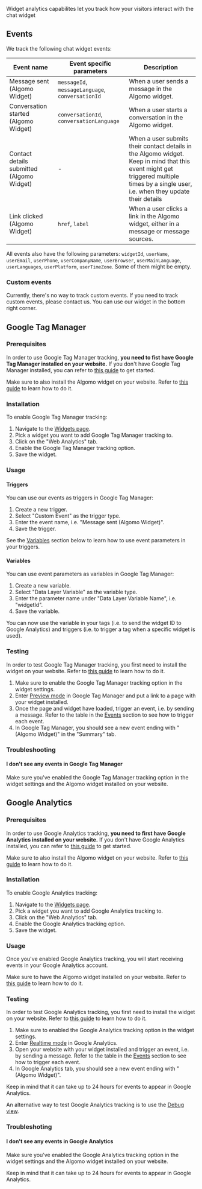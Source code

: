 Widget analytics capabilites let you track how your visitors interact with the chat widget

## Events

We track the following chat widget events:

| Event name                                | Event specific parameters                        | Description                                                                                                                                                                           |
| ----------------------------------------- | ------------------------------------------------ | ------------------------------------------------------------------------------------------------------------------------------------------------------------------------------------- |
| Message sent (Algomo Widget)              | `messageId`, `messageLanguage`, `conversationId` | When a user sends a message in the Algomo widget.                                                                                                                                     |
| Conversation started (Algomo Widget)      | `conversationId`, `conversationLanguage`         | When a user starts a conversation in the Algomo widget.                                                                                                                               |
| Contact details submitted (Algomo Widget) | -                                                | When a user submits their contact details in the Algomo widget. Keep in mind that this event might get triggered multiple times by a single user, i.e. when they update their details |
| Link clicked (Algomo Widget)              | `href`, `label`                                  | When a user clicks a link in the Algomo widget, either in a message or message sources.                                                                                               |

All events also have the following parameters: `widgetId`, `userName`, `userEmail`, `userPhone`, `userCompanyName`, `userBrowser`, `userMainLanguage`, `userLanguages`, `userPlatform`, `userTimeZone`. Some of them might be empty.

### Custom events

Currently, there's no way to track custom events. If you need to track custom events, please contact us. You can use our widget in the bottom right corner.

## Google Tag Manager

### Prerequisites

In order to use Google Tag Manager tracking, **you need to fist have Google Tag Manager installed on your website.** If you don't have Google Tag Manager installed, you can refer to [this guide](https://support.google.com/tagmanager/answer/6103696?hl=en) to get started.

Make sure to also install the Algomo widget on your website. Refer to [this guide](./Install%20a%20widget%20to%20your%20website.md) to learn how to do it.

### Installation

To enable Google Tag Manager tracking:

1. Navigate to the [Widgets page](https://app.algomo.com/widgets).
2. Pick a widget you want to add Google Tag Manager tracking to.
3. Click on the "Web Analytics" tab.
4. Enable the Google Tag Manager tracking option.
5. Save the widget.

### Usage

#### Triggers

You can use our events as triggers in Google Tag Manager:

1. Create a new trigger.
2. Select "Custom Event" as the trigger type.
3. Enter the event name, i.e. "Message sent (Algomo Widget)".
4. Save the trigger.

See the [Variables](#variables) section below to learn how to use event parameters in your triggers.

#### Variables

You can use event parameters as variables in Google Tag Manager:

1. Create a new variable.
2. Select "Data Layer Variable" as the variable type.
3. Enter the parameter name under "Data Layer Variable Name", i.e. "widgetId".
4. Save the variable.

You can now use the variable in your tags (i.e. to send the widget ID to Google Analytics) and triggers (i.e. to trigger a tag when a specific widget is used).

### Testing

In order to test Google Tag Manager tracking, you first need to install the widget on your website. Refer to [this guide](./Install%20a%20widget%20to%20your%20website.md) to learn how to do it.

1. Make sure to enable the Google Tag Manager tracking option in the widget settings.
2. Enter [Preview mode](https://support.google.com/tagmanager/answer/6103696?hl=en) in Google Tag Manager and put a link to a page with your widget installed.
3. Once the page and widget have loaded, trigger an event, i.e. by sending a message. Refer to the table in the [Events](#events) section to see how to trigger each event.
4. In Google Tag Manager, you should see a new event ending with "(Algomo Widget)" in the "Summary" tab.

### Troubleshooting

#### I don't see any events in Google Tag Manager

Make sure you've enabled the Google Tag Manager tracking option in the widget settings and the Algomo widget installed on your website.

## Google Analytics

### Prerequisites

In order to use Google Analytics tracking, **you need to first have Google Analytics installed on your website.** If you don't have Google Analytics installed, you can refer to [this guide](https://support.google.com/analytics/answer/9304153?hl=en) to get started.

Make sure to also install the Algomo widget on your website. Refer to [this guide](./Install%20a%20widget%20to%20your%20website.md) to learn how to do it.

### Installation

To enable Google Analytics tracking:

1. Navigate to the [Widgets page](https://app.algomo.com/widgets).
2. Pick a widget you want to add Google Analytics tracking to.
3. Click on the "Web Analytics" tab.
4. Enable the Google Analytics tracking option.
5. Save the widget.

### Usage

Once you've enabled Google Analytics tracking, you will start receiving events in your Google Analytics account.

Make sure to have the Algomo widget installed on your website. Refer to [this guide](./Install%20a%20widget%20to%20your%20website.md) to learn how to do it.

### Testing

In order to test Google Analytics tracking, you first need to install the widget on your website. Refer to [this guide](./Install%20a%20widget%20to%20your%20website.md) to learn how to do it.

1. Make sure to enabled the Google Analytics tracking option in the widget settings.
2. Enter [Realtime mode](https://support.google.com/analytics/answer/1638635?hl=en) in Google Analytics.
3. Open your website with your widget installed and trigger an event, i.e. by sending a message. Refer to the table in the [Events](#events) section to see how to trigger each event.
4. In Google Analytics tab, you should see a new event ending with "(Algomo Widget)".

Keep in mind that it can take up to 24 hours for events to appear in Google Analytics.

An alternative way to test Google Analytics tracking is to use the [Debug view](https://support.google.com/analytics/answer/7201382?hl=en).

### Troubleshoting

#### I don't see any events in Google Analytics

Make sure you've enabled the Google Analytics tracking option in the widget settings and the Algomo widget installed on your website.

Keep in mind that it can take up to 24 hours for events to appear in Google Analytics.
